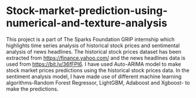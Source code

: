 # Stock-market-prediction-using-numerical-and-texture-analysis
 This project is a part of The Sparks Foundation GRIP internship which highlights time series analysis of historical stock prices and sentimental analysis of news headlines. The historical stock prices dataset has been extracted from https://finance.yahoo.com/ and the news headlines data is used from https://bit.ly/36fFPI6. I have used Auto-ARIMA model to make stock market prices predictions using the historical stock prices data. In the sentiment analysis model, I have made use of different machine learning algorithms-Random Forest Regressor, LightGBM, Adaboost and Xgboost- to make the predictions.
